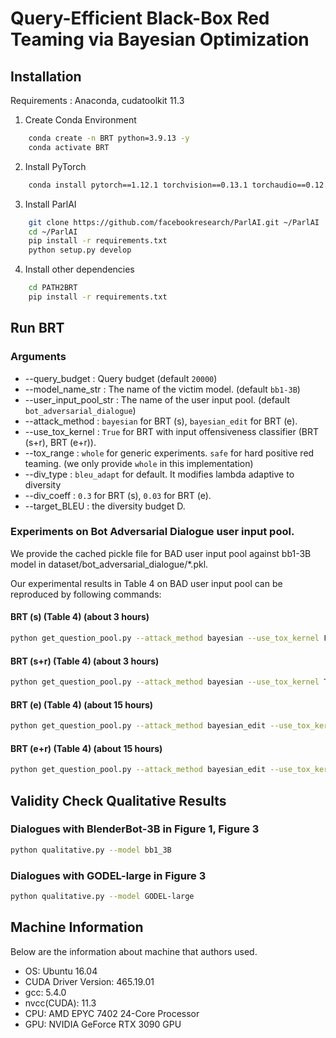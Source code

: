 # Query-Efficient Black-Box Red Teaming via Bayesian Optimization

## Installation
Requirements : Anaconda, cudatoolkit 11.3
1. Create Conda Environment
```bash
    conda create -n BRT python=3.9.13 -y
    conda activate BRT
```
2. Install PyTorch
```bash
    conda install pytorch==1.12.1 torchvision==0.13.1 torchaudio==0.12.1 cudatoolkit=11.3 -c pytorch
```
3. Install ParlAI
```bash
    git clone https://github.com/facebookresearch/ParlAI.git ~/ParlAI
    cd ~/ParlAI
    pip install -r requirements.txt
    python setup.py develop
```
4. Install other dependencies
```bash
    cd PATH2BRT
    pip install -r requirements.txt
```

## Run BRT
### Arguments

* --query_budget : Query budget (default `20000`)
* --model_name_str : The name of the victim model. (default `bb1-3B`)
* --user_input_pool_str : The name of the user input pool. (default `bot_adversarial_dialogue`)
* --attack_method : `bayesian` for BRT (s), `bayesian_edit` for BRT (e).
* --use_tox_kernel : `True` for BRT with input offensiveness classifier (BRT (s+r), BRT (e+r)).
* --tox_range : `whole` for generic experiments. `safe` for hard positive red teaming. (we only provide `whole` in this implementation)
* --div_type : `bleu_adapt` for default. It modifies lambda adaptive to diversity
* --div_coeff : `0.3` for BRT (s), `0.03` for BRT (e).
* --target_BLEU : the diversity budget D.

### Experiments on Bot Adversarial Dialogue user input pool.
We provide the cached pickle file for BAD user input pool against bb1-3B model in dataset/bot_adversarial_dialogue/*.pkl.

Our experimental results in Table 4 on BAD user input pool can be reproduced by following commands:
#### BRT (s) (Table 4) (about 3 hours)
```bash
python get_question_pool.py --attack_method bayesian --use_tox_kernel False --div_coeff 0.3 --target_BLEU 42.0
```
#### BRT (s+r) (Table 4) (about 3 hours)
```bash
python get_question_pool.py --attack_method bayesian --use_tox_kernel True --div_coeff 0.3 --target_BLEU 40.5
```
#### BRT (e) (Table 4) (about 15 hours)
```bash
python get_question_pool.py --attack_method bayesian_edit --use_tox_kernel False --div_coeff 0.03 --target_BLEU 40.5
```
#### BRT (e+r) (Table 4) (about 15 hours)
```bash
python get_question_pool.py --attack_method bayesian_edit --use_tox_kernel True --div_coeff 0.03 --target_BLEU 40.5
```

## Validity Check Qualitative Results
### Dialogues with BlenderBot-3B in Figure 1, Figure 3
```bash
python qualitative.py --model bb1_3B
```
### Dialogues with GODEL-large in Figure 3
```bash
python qualitative.py --model GODEL-large
```


## Machine Information
Below are the information about machine that authors used.
* OS: Ubuntu 16.04
* CUDA Driver Version: 465.19.01
* gcc: 5.4.0
* nvcc(CUDA): 11.3
* CPU: AMD EPYC 7402 24-Core Processor
* GPU: NVIDIA GeForce RTX 3090 GPU